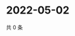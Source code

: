 # 2022-05-02

共 0 条

<!-- BEGIN WEIBO -->
<!-- 最后更新时间 Mon May 02 2022 15:13:13 GMT+0800 (China Standard Time) -->

<!-- END WEIBO -->
